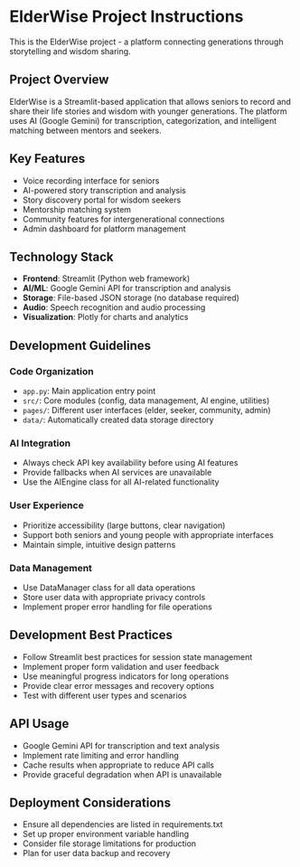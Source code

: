 # ElderWise Project Instructions

This is the ElderWise project - a platform connecting generations through storytelling and wisdom sharing.

## Project Overview
ElderWise is a Streamlit-based application that allows seniors to record and share their life stories and wisdom with younger generations. The platform uses AI (Google Gemini) for transcription, categorization, and intelligent matching between mentors and seekers.

## Key Features
- Voice recording interface for seniors
- AI-powered story transcription and analysis
- Story discovery portal for wisdom seekers
- Mentorship matching system
- Community features for intergenerational connections
- Admin dashboard for platform management

## Technology Stack
- **Frontend**: Streamlit (Python web framework)
- **AI/ML**: Google Gemini API for transcription and analysis
- **Storage**: File-based JSON storage (no database required)
- **Audio**: Speech recognition and audio processing
- **Visualization**: Plotly for charts and analytics

## Development Guidelines

### Code Organization
- `app.py`: Main application entry point
- `src/`: Core modules (config, data management, AI engine, utilities)
- `pages/`: Different user interfaces (elder, seeker, community, admin)
- `data/`: Automatically created data storage directory

### AI Integration
- Always check API key availability before using AI features
- Provide fallbacks when AI services are unavailable
- Use the AIEngine class for all AI-related functionality

### User Experience
- Prioritize accessibility (large buttons, clear navigation)
- Support both seniors and young people with appropriate interfaces
- Maintain simple, intuitive design patterns

### Data Management
- Use DataManager class for all data operations
- Store user data with appropriate privacy controls
- Implement proper error handling for file operations

## Development Best Practices
- Follow Streamlit best practices for session state management
- Implement proper form validation and user feedback
- Use meaningful progress indicators for long operations
- Provide clear error messages and recovery options
- Test with different user types and scenarios

## API Usage
- Google Gemini API for transcription and text analysis
- Implement rate limiting and error handling
- Cache results when appropriate to reduce API calls
- Provide graceful degradation when API is unavailable

## Deployment Considerations
- Ensure all dependencies are listed in requirements.txt
- Set up proper environment variable handling
- Consider file storage limitations for production
- Plan for user data backup and recovery
